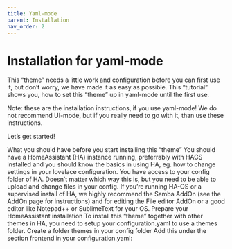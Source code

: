 ```yaml
---
title: Yaml-mode
parent: Installation
nav_order: 2
---
```

# Installation for yaml-mode
This “theme” needs a little work and configuration before you can first use it, but don’t worry, we have made it as easy as possible. This “tutorial” shows you, how to set this “theme” up in yaml-mode until the first use.

Note: these are the installation instructions, if you use yaml-mode! We do not recommend UI-mode, but if you really need to go with it, than use these instructions.

Let’s get started!

What you should have before you start installing this “theme”
You should have a HomeAssistant (HA) instance running, preferrably with HACS installed and you should know the basics in using HA, eg. how to change settings in your lovelace configuration.
You have access to your config folder of HA. Doesn’t matter which way this is, but you need to be able to upload and change files in your config. If you’re running HA-OS or a supervised install of HA, we highly recommend the Samba AddOn (see the AddOn page for instructions) and for editing the File editor AddOn or a good editor like Notepad++ or SublimeText for your OS.
Prepare your HomeAssistant installation
To install this “theme” together with other themes in HA, you need to setup your configuration.yaml to use a themes folder.
Create a folder themes in your config folder
Add this under the section frontend in your configuration.yaml:
